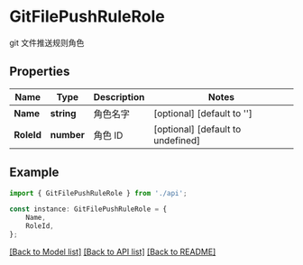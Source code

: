 # GitFilePushRuleRole

git 文件推送规则角色

## Properties

Name | Type | Description | Notes
------------ | ------------- | ------------- | -------------
**Name** | **string** | 角色名字 | [optional] [default to '']
**RoleId** | **number** | 角色 ID | [optional] [default to undefined]

## Example

```typescript
import { GitFilePushRuleRole } from './api';

const instance: GitFilePushRuleRole = {
    Name,
    RoleId,
};
```

[[Back to Model list]](../README.md#documentation-for-models) [[Back to API list]](../README.md#documentation-for-api-endpoints) [[Back to README]](../README.md)

